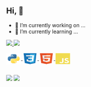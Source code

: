 ## Hi,  👋



- 🔭 I’m currently working on ...
- 🌱 I’m currently learning ...

<div>
  <a href="https://github.com/kauuer">
  <img height="180em" src="https://github-readme-stats.vercel.app/api?username=kauuer&show_icons=true&theme=dark&include_all_commits=true&count_private=true"/>
  <img height="180em" src="https://github-readme-stats.vercel.app/api/top-langs/?username=kauuer&layout=compact&langs_count=16&theme=dark"/>
</div>

<div style="display: inline_block"><br>
<img align="center" alt="kaue-Python" height="30" width="40" src="https://raw.githubusercontent.com/devicons/devicon/master/icons/python/python-original.svg">
<img align="center" alt="kaue-CSS" height="30" width="40" src="https://raw.githubusercontent.com/devicons/devicon/master/icons/css3/css3-original.svg">
 <img align="center" alt="Rafa-HTML" height="30" width="40" src="https://raw.githubusercontent.com/devicons/devicon/master/icons/html5/html5-original.svg">
  <img align="center" alt="Rafa-Js" height="30" width="40" src="https://raw.githubusercontent.com/devicons/devicon/master/icons/javascript/javascript-plain.svg">
  </div>

  ##
  <div>
   <a href = "mailto:iggcode@gmail.com"><img src="https://img.shields.io/badge/-Gmail-%23333?style=for-the-badge&logo=gmail&logoColor=white" target="_blank"></a> 
    <a href="https://www.linkedin.com/in/kauuerodrigues/" target="_blank"><img src="https://img.shields.io/badge/-LinkedIn-%230077B5?style=for-the-badge&logo=linkedin&logoColor=white" target="_blank"></a> 
  </div>
